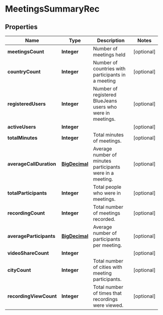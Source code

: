 
# MeetingsSummaryRec

## Properties
Name | Type | Description | Notes
------------ | ------------- | ------------- | -------------
**meetingsCount** | **Integer** | Number of meetings held |  [optional]
**countryCount** | **Integer** | Number of countries with participants in a meeting |  [optional]
**registeredUsers** | **Integer** | Number of registered BlueJeans users who were in meetings. |  [optional]
**activeUsers** | **Integer** |  |  [optional]
**totalMinutes** | **Integer** | Total minutes of meetings. |  [optional]
**averageCallDuration** | [**BigDecimal**](BigDecimal.md) | Average number of minutes participants were in a meeting. |  [optional]
**totalParticipants** | **Integer** | Total people who were in meetings. |  [optional]
**recordingCount** | **Integer** | Total number of meetings recorded. |  [optional]
**averageParticipants** | [**BigDecimal**](BigDecimal.md) | Average number of participants per meeting. |  [optional]
**videoShareCount** | **Integer** |  |  [optional]
**cityCount** | **Integer** | Total number of cities with meeting participants. |  [optional]
**recordingViewCount** | **Integer** | Total number of times that recordings were viewed. |  [optional]



